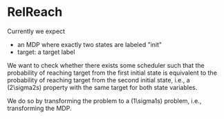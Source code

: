 # RelReach

Currently we expect
- an MDP where exactly two states are labeled "init"
- target: a target label

We want to check whether there exists some scheduler such that the probability of reaching target from the first initial state is equivalent to the probability of reaching target from the second initial state, i.e., a (2\sigma2s) property with the same target for both state variables.

We do so by transforming the problem to a (1\sigma1s) problem, i.e., transforming the MDP.
